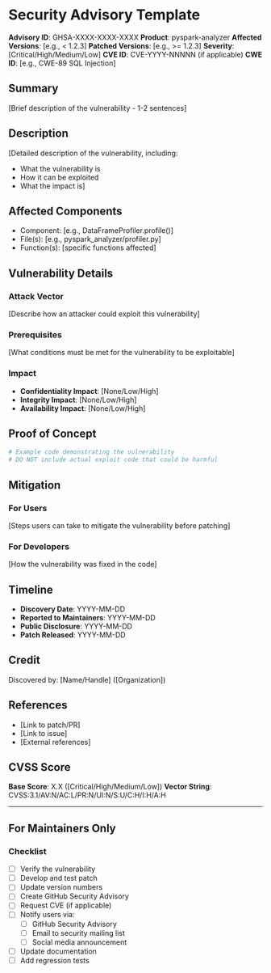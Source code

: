 # Security Advisory Template

**Advisory ID**: GHSA-XXXX-XXXX-XXXX
**Product**: pyspark-analyzer
**Affected Versions**: [e.g., < 1.2.3]
**Patched Versions**: [e.g., >= 1.2.3]
**Severity**: [Critical/High/Medium/Low]
**CVE ID**: CVE-YYYY-NNNNN (if applicable)
**CWE ID**: [e.g., CWE-89 SQL Injection]

## Summary
[Brief description of the vulnerability - 1-2 sentences]

## Description
[Detailed description of the vulnerability, including:
- What the vulnerability is
- How it can be exploited
- What the impact is]

## Affected Components
- Component: [e.g., DataFrameProfiler.profile()]
- File(s): [e.g., pyspark_analyzer/profiler.py]
- Function(s): [specific functions affected]

## Vulnerability Details
### Attack Vector
[Describe how an attacker could exploit this vulnerability]

### Prerequisites
[What conditions must be met for the vulnerability to be exploitable]

### Impact
- **Confidentiality Impact**: [None/Low/High]
- **Integrity Impact**: [None/Low/High]
- **Availability Impact**: [None/Low/High]

## Proof of Concept
```python
# Example code demonstrating the vulnerability
# DO NOT include actual exploit code that could be harmful
```

## Mitigation
### For Users
[Steps users can take to mitigate the vulnerability before patching]

### For Developers
[How the vulnerability was fixed in the code]

## Timeline
- **Discovery Date**: YYYY-MM-DD
- **Reported to Maintainers**: YYYY-MM-DD
- **Public Disclosure**: YYYY-MM-DD
- **Patch Released**: YYYY-MM-DD

## Credit
Discovered by: [Name/Handle] ([Organization])

## References
- [Link to patch/PR]
- [Link to issue]
- [External references]

## CVSS Score
**Base Score**: X.X ([Critical/High/Medium/Low])
**Vector String**: CVSS:3.1/AV:N/AC:L/PR:N/UI:N/S:U/C:H/I:H/A:H

---

## For Maintainers Only

### Checklist
- [ ] Verify the vulnerability
- [ ] Develop and test patch
- [ ] Update version numbers
- [ ] Create GitHub Security Advisory
- [ ] Request CVE (if applicable)
- [ ] Notify users via:
  - [ ] GitHub Security Advisory
  - [ ] Email to security mailing list
  - [ ] Social media announcement
- [ ] Update documentation
- [ ] Add regression tests
